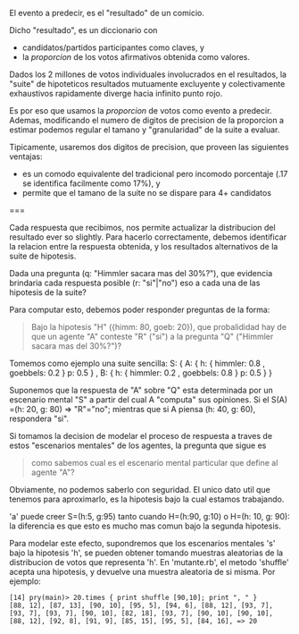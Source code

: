El evento a predecir, es el "resultado" de un comicio.

Dicho "resultado", es un diccionario con 
- candidatos/partidos participantes como claves, y
- la *proporcion* de los votos afirmativos obtenida como valores.

Dados los 2 millones de votos individuales involucrados en el resultados, la "suite" de hipoteticos resultados mutuamente excluyente y colectivamente exhaustivos rapidamente diverge hacia infinito punto rojo.

Es por eso que usamos la *proporcion* de votos como evento a predecir. Ademas, modificando el numero de digitos de precision de la proporcion a estimar podemos regular el tamano y "granularidad" de la suite a evaluar.

Tipicamente, usaremos dos digitos de precision, que proveen las siguientes ventajas:
- es un comodo equivalente del tradicional pero incomodo porcentaje (.17 se identifica facilmente como 17%), y
- permite que el tamano de la suite no se dispare para 4+ candidatos

===

Cada respuesta que recibimos, nos permite actualizar la distribucion del resultado ever so slightly. Para hacerlo correctamente, debemos identificar la relacion entre la respuesta obtenida, y los resultados alternativos de la suite de hipotesis.

Dada una pregunta (q: "Himmler sacara mas del 30%?"), que evidencia brindaria cada respuesta posible (r: "si"|"no")  eso a cada una de las hipotesis de la suite?

Para computar esto, debemos poder responder preguntas de la forma:

> Bajo la hipotesis "H" ({himm: 80, goeb: 20}), que probalididad hay de que un agente "A" conteste "R" ("si") a la pregunta "Q" ("Himmler sacara mas del 30%?")?



Tomemos como ejemplo una suite sencilla:
S: {
  A: {
    h: {
      himmler:  0.8
    , goebbels: 0.2
    }
    p: 0.5
  }
, B: {
    h: {
      himmler:  0.2
    , goebbels: 0.8
    }
    p: 0.5
  }
}

Suponemos que la respuesta de "A" sobre "Q"  esta determinada por un escenario mental "S" a partir del cual A "computa" sus opiniones. Si el S(A) =(h: 20, g: 80) => "R"="no"; mientras que si A piensa (h: 40, g: 60), respondera "si".

Si tomamos la decision de modelar el proceso de respuesta a traves de estos "escenarios mentales" de los agentes, la pregunta que sigue es
> como sabemos cual es el escenario mental particular que define al agente "A"?

Obviamente, no podemos saberlo con seguridad. El unico dato util que tenemos para aproximarlo, es la hipotesis bajo la cual estamos trabajando.

'a'  puede creer S=(h:5, g:95) tanto cuando H=(h:90, g:10) o H=(h: 10, g: 90): la diferencia es que esto es mucho mas comun bajo la segunda hipotesis.

Para modelar este efecto, supondremos que los escenarios mentales 's' bajo la hipotesis 'h', se pueden obtener tomando muestras aleatorias de la distribucion de votos que representa 'h'. En 'mutante.rb', el metodo 'shuffle' acepta una hipotesis, y devuelve una muestra aleatoria de si misma. Por ejemplo:

```
[14] pry(main)> 20.times { print shuffle [90,10]; print ", " }
[88, 12], [87, 13], [90, 10], [95, 5], [94, 6], [88, 12], [93, 7], [93, 7], [93, 7], [90, 10], [82, 18], [93, 7], [90, 10], [90, 10], [88, 12], [92, 8], [91, 9], [85, 15], [95, 5], [84, 16], => 20
```
